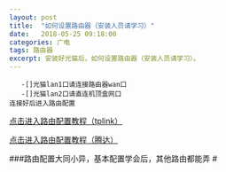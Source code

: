```yaml
---
layout: post
title:  "如何设置路由器（安装人员请学习）"
date:   2018-05-25 09:18:00
categories: 广电
tags: 路由器
excerpt: 安装好光猫后，如何设置路由器（安装人员请学习）。
---
```

 ```flow
	-[]光猫lan1口请连接路由器wan口
	-[]光猫lan2口请直连机顶盒网口
连接好后进入路由配置 
 ```
 [点击进入路由配置教程（tplink）](http://service.tp-link.com.cn/detail_article_298.html)

[点击进入路由配置教程（腾达）](http://www.tenda.com.cn/faq/5793.html)

###路由配置大同小异，基本配置学会后，其他路由都能弄 #